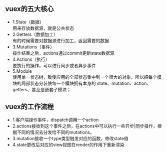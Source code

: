 ## vuex的五大核心
+ 1.State（数据）  
用来存放数据源，就是公共状态
+ 2.Getters（数据加工）  
有的时候需要对数据源进行加工，返回需要的数据
+ 3.Mutations（事件）  
操作结束之后，actions通过commit更新state数据源
+ 4.Actions（执行）  
要执行的操作，可以进行同步或者异步事件
+ 5.Module  
使用单一状态树，致使应用的全部状态集中到一个很大的对象，所以把每个模块的局部状态分装使每一个模块拥有本身的 state、mutation、action、getters、甚至是嵌套子模块；
## vuex的工作流程
+ 1.客户端操作事件，dispatch调用一个action
+ 2.actions接收到这个事件之后，在actions中可以执行一些异步|同步操作，根据不同的情况去分发给不同的mutations，
+ 3.mutation接收一个type类型触发对应的函数，修改state值
+ 4.state更改后对应的view视图在render的作用下重新渲染